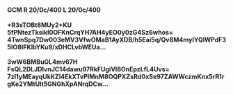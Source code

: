 #### GCM R 20/0c/400 L 20/0c/400
**+R3sTOBt8MUy2+KU**<br/>**5fPNtezTksikI0OFKnCrqYH7AH4yEO0y0zG4Sz6whos=**<br/>**4TwnSpq7Dw003eMV3VfwOMaB1AyXDB/h5Eai5q/Qv8M4myIYQlWPdF35IO8IFKIbYKu9/xDHCLvbWEUa...**<br/><br/>
**3wW6BMBuGL4mv67H**<br/>**FsQL2DLJDIvnJC14dawu97RkFUgiVl8OnEpzLfL4Uvs=**<br/>**7zI1yMEayqUkKZl4EkXTvPIMnM8OQPXZsRd0xSe97ZAWWczmKnx5rR1rgKe2YMtUIt5GNGhXpANrqDCw...**